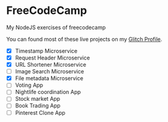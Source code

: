 # FreeCodeCamp
My NodeJS exercises of freecodecamp

You can found most of these live projects on my [Glitch Profile](https://glitch.com/@MarcosPer).

- [x] Timestamp Microservice 
- [x] Request Header Microservice  
- [x] URL Shortener Microservice  
- [ ] Image Search Microservice  
- [x] File metadata Microservice  
- [ ] Voting App 
- [ ] Nightlife coordination App  
- [ ] Stock market App
- [ ] Book Trading App 
- [ ] Pinterest Clone App 
